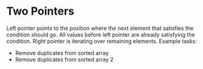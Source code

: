 # Two Pointers

Left pointer points to the position where the next element that satisfies the condition should go. All values before left pointer are already satisfying the condition. Right pointer is iterating over remaining elements.
Example tasks:
* Remove duplicates from sorted array
* Remove duplicates from sorted array 2